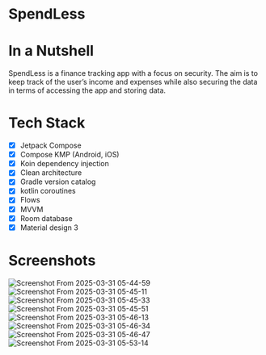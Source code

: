 # SpendLess

# In a Nutshell
SpendLess is a finance tracking app with a focus on security. The aim is to keep track of the user’s income and expenses while also securing the data in terms of accessing the app and storing data.

# Tech Stack
- [x] Jetpack Compose
- [X] Compose KMP (Android, iOS) 
- [x] Koin dependency injection
- [x] Clean architecture
- [x] Gradle version catalog
- [x] kotlin coroutines
- [x] Flows
- [x] MVVM
- [X] Room database
- [x] Material design 3

# Screenshots
![Screenshot From 2025-03-31 05-44-59](https://github.com/user-attachments/assets/a6aeb851-5b1f-41d4-b5b9-a47b925d8faf)
![Screenshot From 2025-03-31 05-45-11](https://github.com/user-attachments/assets/4b0b155f-3e1b-4782-8c6a-185b40329ba1)
![Screenshot From 2025-03-31 05-45-33](https://github.com/user-attachments/assets/ac2d48a7-58f9-4889-8afa-cc084b14c27b)
![Screenshot From 2025-03-31 05-45-51](https://github.com/user-attachments/assets/bf0af4e9-35a4-4b7a-bb78-64b2c2c37080)
![Screenshot From 2025-03-31 05-46-13](https://github.com/user-attachments/assets/8a559d45-2484-41a9-9ca4-51faad3db6d2)
![Screenshot From 2025-03-31 05-46-34](https://github.com/user-attachments/assets/15f114a8-4fe1-43ff-923f-9bd348e05b26)
![Screenshot From 2025-03-31 05-46-47](https://github.com/user-attachments/assets/49df8337-0eb3-41cb-a103-dc4dcbceeca9)
![Screenshot From 2025-03-31 05-53-14](https://github.com/user-attachments/assets/fee8817a-af9c-4a21-b28e-9661ba213c44)



